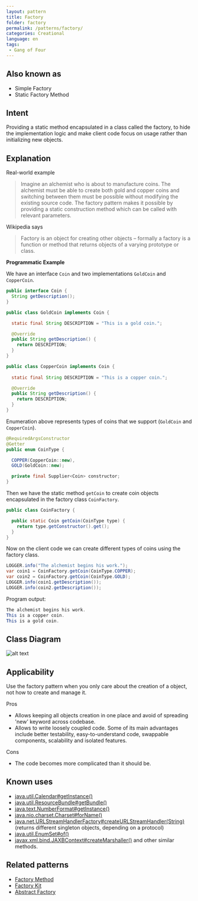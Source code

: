 ```yaml
---
layout: pattern
title: Factory
folder: factory
permalink: /patterns/factory/
categories: Creational
language: en
tags:
 - Gang of Four
---
```


## Also known as

* Simple Factory
* Static Factory Method

## Intent

Providing a static method encapsulated in a class called the factory, to hide the implementation 
logic and make client code focus on usage rather than initializing new objects.

## Explanation

Real-world example

> Imagine an alchemist who is about to manufacture coins. The alchemist must be able to create both 
> gold and copper coins and switching between them must be possible without modifying the existing 
> source code. The factory pattern makes it possible by providing a static construction method which 
> can be called with relevant parameters.

Wikipedia says

> Factory is an object for creating other objects – formally a factory is a function or method that 
> returns objects of a varying prototype or class.

**Programmatic Example**

We have an interface `Coin` and two implementations `GoldCoin` and `CopperCoin`.

```java
public interface Coin {
  String getDescription();
}

public class GoldCoin implements Coin {

  static final String DESCRIPTION = "This is a gold coin.";

  @Override
  public String getDescription() {
    return DESCRIPTION;
  }
}

public class CopperCoin implements Coin {
   
  static final String DESCRIPTION = "This is a copper coin.";

  @Override
  public String getDescription() {
    return DESCRIPTION;
  }
}
```

Enumeration above represents types of coins that we support (`GoldCoin` and `CopperCoin`).

```java
@RequiredArgsConstructor
@Getter
public enum CoinType {

  COPPER(CopperCoin::new),
  GOLD(GoldCoin::new);

  private final Supplier<Coin> constructor;
}
```

Then we have the static method `getCoin` to create coin objects encapsulated in the factory class 
`CoinFactory`.

```java
public class CoinFactory {

  public static Coin getCoin(CoinType type) {
    return type.getConstructor().get();
  }
}
```

Now on the client code we can create different types of coins using the factory class.

```java
LOGGER.info("The alchemist begins his work.");
var coin1 = CoinFactory.getCoin(CoinType.COPPER);
var coin2 = CoinFactory.getCoin(CoinType.GOLD);
LOGGER.info(coin1.getDescription());
LOGGER.info(coin2.getDescription());
```

Program output:

```java
The alchemist begins his work.
This is a copper coin.
This is a gold coin.
```

## Class Diagram

![alt text](/etc/factory.urm.png "Factory pattern class diagram")

## Applicability

Use the factory pattern when you only care about the creation of a object, not how to create 
and manage it.

Pros

* Allows keeping all objects creation in one place and avoid of spreading 'new' keyword across codebase.
* Allows to write loosely coupled code. Some of its main advantages include better testability, easy-to-understand code, swappable components, scalability and isolated features.

Cons

* The code becomes more complicated than it should be. 

## Known uses

* [java.util.Calendar#getInstance()](https://docs.oracle.com/javase/8/docs/api/java/util/Calendar.html#getInstance--)
* [java.util.ResourceBundle#getBundle()](https://docs.oracle.com/javase/8/docs/api/java/util/ResourceBundle.html#getBundle-java.lang.String-)
* [java.text.NumberFormat#getInstance()](https://docs.oracle.com/javase/8/docs/api/java/text/NumberFormat.html#getInstance--)
* [java.nio.charset.Charset#forName()](https://docs.oracle.com/javase/8/docs/api/java/nio/charset/Charset.html#forName-java.lang.String-)
* [java.net.URLStreamHandlerFactory#createURLStreamHandler(String)](https://docs.oracle.com/javase/8/docs/api/java/net/URLStreamHandlerFactory.html) (returns different singleton objects, depending on a protocol)
* [java.util.EnumSet#of()](https://docs.oracle.com/javase/8/docs/api/java/util/EnumSet.html#of(E))
* [javax.xml.bind.JAXBContext#createMarshaller()](https://docs.oracle.com/javase/8/docs/api/javax/xml/bind/JAXBContext.html#createMarshaller--) and other similar methods.

## Related patterns

* [Factory Method](https://java-design-patterns.com/patterns/factory-method/)
* [Factory Kit](https://java-design-patterns.com/patterns/factory-kit/)
* [Abstract Factory](https://java-design-patterns.com/patterns/abstract-factory/)
